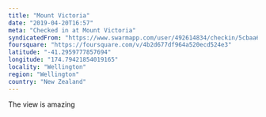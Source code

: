 ```yaml
---
title: "Mount Victoria"
date: "2019-04-20T16:57"
meta: "Checked in at Mount Victoria"
syndicatedFrom: "https://www.swarmapp.com/user/492614834/checkin/5cbaa6d6bd4009002c97e848"
foursquare: "https://foursquare.com/v/4b2d677df964a520ecd524e3"
latitude: "-41.2959777857694"
longitude: "174.79421854019165"
locality: "Wellington"
region: "Wellington"
country: "New Zealand"
---
```

The view is amazing

